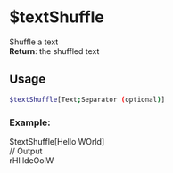 # $textShuffle

Shuffle a text\
**Return**: the shuffled text

## Usage

```bash
$textShuffle[Text;Separator (optional)]
```

### Example:
$textShuffle[Hello WOrld]\
// Output\
rHl ldeOolW